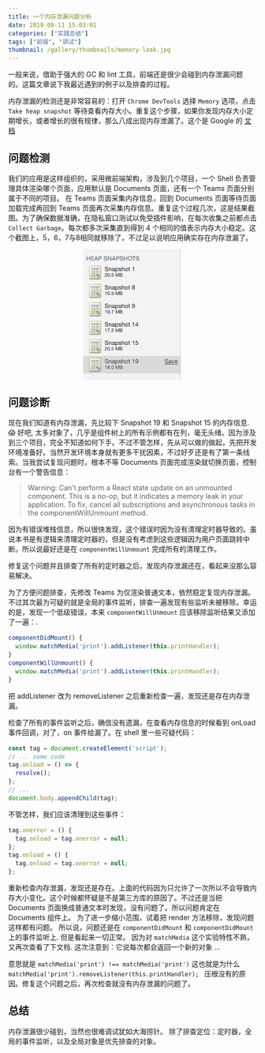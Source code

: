 ```yaml
---
title: 一个内存泄漏问题分析
date: 2019-08-11 15:03:01
categories: ["实践总结"]
tags: ["前端", "调试"]
thumbnail: /gallery/thumbnails/memory-leak.jpg
---
```


一般来说，借助于强大的 GC 和 lint 工具，前端还是很少会碰到内存泄漏问题的。这篇文章说下我最近遇到的例子以及排查的过程。

内存泄漏的检测还是非常容易的：打开 `Chrome DevTools` 选择 `Memory` 选项，点击 `Take heap snapshot` 等待查看内存大小。重复这个步骤，如果你发现内存大小定期增长，或者增长的很有规律，那么八成出现内存泄漏了。这个是 Google 的 [文档](https://developers.google.com/web/tools/chrome-devtools/memory-problems/)


## 问题检测
我们的应用是这样组织的，采用微前端架构，涉及到几个项目，一个 Shell 负责管理具体渲染哪个页面，应用默认是 Documents 页面，还有一个 Teams 页面分别属于不同的项目。 在 Teams 页面采集内存信息，回到 Documents 页面等待页面加载完成再回到 Teams 页面再次采集内存信息。重复这个过程几次，这是结果截图。为了确保数据准确，在隐私窗口测试以免受插件影响，在每次收集之前都点击 `Collect Garbage`。每次都多次采集直到得到 4 个相同的值表示内存大小稳定。这个截图上，5，6，7与8相同就移除了，不过足以说明应用确实存在内存泄漏了。

<img src="/gallery/site/memory-snapshot.png" alt="memory snapshot" style="width:200px;display:block; margin: auto;"/>

## 问题诊断

现在我们知道有内存泄漏，先比较下 Snapshot 19 和 Snapshot 15 的内存信息. 😱 好吧, 太多对象了，几乎是组件树上的所有示例都有在列，毫无头绪。因为涉及到三个项目，完全不知道如何下手。不过不管怎样，先从可以做的做起，先把开发环境准备好。当然开发环境本身就有更多干扰因素，不过好歹还是有了第一条线索。当我尝试复现问题时，根本不等 Documents 页面完成渲染就切换页面，控制台有一个警告信息：

> Warning: Can't perform a React state update on an unmounted component. This is a no-op, but it indicates a memory leak in your application. To fix, cancel all subscriptions and asynchronous tasks in the componentWillUnmount method.
 
因为有错误堆栈信息，所以很快发现，这个错误时因为没有清理定时器导致的。虽说本书是有逻辑来清理定时器的，但是没有考虑到这些逻辑因为用户页面跳转中断。所以说最好还是在 `componentWillUnmount` 完成所有的清理工作。

修复这个问题并且排查了所有的定时器之后，发现内存泄漏还在，看起来没那么容易解决。

为了方便问题排查，先修改 Teams 为仅渲染普通文本，依然稳定复现内存泄漏。不过其次最为可疑的就是全局的事件监听，排查一遍发现有些监听未被移除。幸运的是，发现一个低级错误，本来 `componentWillUnmount` 应该移除监听结果又添加了一遍：.
```js
componentDidMount() {
  window.matchMedia('print').addListener(this.printHandler);
}
componentWillUnmount() {
  window.matchMedia('print').addListener(this.printHandler);
}
```
把 addListener 改为 removeListener 之后重新检查一遍，发现还是存在内存泄漏。
 
检查了所有的事件监听之后，确信没有遗漏，在查看内存信息的时候看到 onLoad 事件回调，对了，on 事件给漏了。在 shell 里一些可疑代码：
```js
const tag = document.createElement('script');
// ... some code
tag.onload = () => {
  resolve();
};
// ...
document.body.appendChild(tag);
```
不管怎样，我们应该清理到这些事件： 

```js
tag.onerror = () {
  tag.onload = tag.onerror = null;
};
tag.onload = () {
  tag.onload = tag.onerror = null;
};
```
重新检查内存泄漏，发现还是存在。上面的代码因为只允许了一次所以不会导致内存大小变化。这个时候都怀疑是不是第三方库的原因了。不过还是当把 Documents 页面换成普通文本时发现，没有问题了。所以问题肯定在 Documents 组件上。 为了进一步缩小范围，试着把 render 方法移除，发现问题这样都有问题。 所以说，问题还是在 `componentDidMount` 和 `componentDidMount` 上的事件监听上. 但是看起来一切正常。 因为对 `matchMedia` 这个实验特性不熟，又再次查看了下文档. 这次注意到：它说每次都会返回一个新的对象 ...  

意思就是 `matchMedia('print') !== matchMedia('print')` 这也就是为什么 `matchMedia('print').removeListener(this.printHandler); ` 压根没有的原因。修复这个问题之后，再次检查就没有内存泄漏的问题了。

## 总结
内存泄漏很少碰到，当然也很难调试犹如大海捞针。 除了排查定位：定时器，全局的事件监听，以及全局对象是优先排查的对象。

